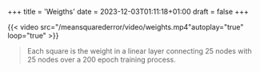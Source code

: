 +++
title = 'Weigths'
date = 2023-12-03T01:11:18+01:00
draft = false
+++

{{< video src="/meansquarederror/video/weights.mp4"autoplay="true" loop="true" >}}

> Each square is the weight in a linear layer connecting 25 nodes with 25 nodes over a 200 epoch training process. 